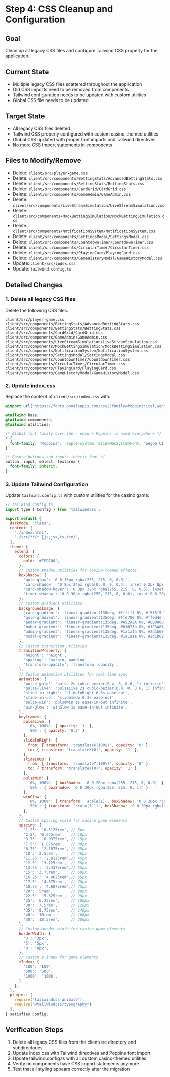 # Step 4: CSS Cleanup and Configuration

## Goal
Clean up all legacy CSS files and configure Tailwind CSS properly for the application.

## Current State
- Multiple legacy CSS files scattered throughout the application
- Old CSS imports need to be removed from components
- Tailwind configuration needs to be updated with custom utilities
- Global CSS file needs to be updated

## Target State
- All legacy CSS files deleted
- Tailwind CSS properly configured with custom casino-themed utilities
- Global CSS updated with proper font imports and Tailwind directives
- No more CSS import statements in components

## Files to Modify/Remove
- Delete: `client/src/player-game.css`
- Delete: `client/src/components/BettingStats/AdvancedBettingStats.css`
- Delete: `client/src/components/BettingStats/BettingStats.css`
- Delete: `client/src/components/CardGrid/CardGrid.css`
- Delete: `client/src/components/GameAdmin/GameAdmin.css`
- Delete: `client/src/components/LiveStreamSimulation/LiveStreamSimulation.css`
- Delete: `client/src/components/MockBettingSimulation/MockBettingSimulation.css`
- Delete: `client/src/components/NotificationSystem/NotificationSystem.css`
- Delete: `client/src/components/SettingsModal/SettingsModal.css`
- Delete: `client/src/components/CountdownTimer/CountdownTimer.css`
- Delete: `client/src/components/CircularTimer/CircularTimer.css`
- Delete: `client/src/components/PlayingCard/PlayingCard.css`
- Delete: `client/src/components/GameHistoryModal/GameHistoryModal.css`
- Update: `client/src/index.css`
- Update: `tailwind.config.ts`

## Detailed Changes

### 1. Delete all legacy CSS files

Delete the following CSS files:
```
client/src/player-game.css
client/src/components/BettingStats/AdvancedBettingStats.css
client/src/components/BettingStats/BettingStats.css
client/src/components/CardGrid/CardGrid.css
client/src/components/GameAdmin/GameAdmin.css
client/src/components/LiveStreamSimulation/LiveStreamSimulation.css
client/src/components/MockBettingSimulation/MockBettingSimulation.css
client/src/components/NotificationSystem/NotificationSystem.css
client/src/components/SettingsModal/SettingsModal.css
client/src/components/CountdownTimer/CountdownTimer.css
client/src/components/CircularTimer/CircularTimer.css
client/src/components/PlayingCard/PlayingCard.css
client/src/components/GameHistoryModal/GameHistoryModal.css
```

### 2. Update index.css

Replace the content of `client/src/index.css` with:
```css
@import url('https://fonts.googleapis.com/css2?family=Poppins:ital,wght@0,100;0,200;0,300;0,400;0,500;0,600;0,700;0,800;0,900;1,100;1,200;1,300;1,400;1,500;1,600;1,700;1,800;1,900&display=swap');

@tailwind base;
@tailwind components;
@tailwind utilities;

/* Global font family override - ensure Poppins is used everywhere */
* {
  font-family: 'Poppins', -apple-system, BlinkMacSystemFont, 'Segoe UI', 'Roboto', 'Oxygen', 'Ubuntu', 'Cantarell', 'Fira Sans', 'Droid Sans', 'Helvetica Neue', sans-serif;
}

/* Ensure buttons and inputs inherit font */
button, input, select, textarea {
  font-family: inherit;
}
```

### 3. Update Tailwind Configuration

Update `tailwind.config.ts` with custom utilities for the casino game:
```js
// tailwind.config.ts
import type { Config } from 'tailwindcss';

export default {
  darkMode: "class",
  content: [
    "./index.html",
    "./src/**/*.{js,jsx,ts,tsx}",
  ],
  theme: {
    extend: {
      colors: {
        gold: '#FFD700',
      },
      // Custom shadow utilities for casino-themed effects
      boxShadow: {
        'gold-glow': '0 0 15px rgba(255, 215, 0, 0.3)',
        'card-shadow': '0 8px 24px rgba(0, 0, 0, 0.4), inset 0 2px 8px rgba(255, 255, 255, 0.3)',
        'card-shadow-hover': '0 8px 32px rgba(255, 215, 0, 0.5), inset 0 2px 8px rgba(255, 255, 255, 0.3)',
        'timer-shadow': '0 0 30px rgba(255, 215, 0, 0.6), inset 0 0 20px rgba(255, 255, 255, 0.3)',
      },
      // Custom gradient utilities
      backgroundImage: {
        'card-gradient': 'linear-gradient(135deg, #ffffff 0%, #f5f5f5 100%)',
        'gold-gradient': 'linear-gradient(135deg, #ffd700 0%, #ffed4e 100%)',
        'andar-gradient': 'linear-gradient(135deg, #A52A2A 0%, #8B0000 100%)',
        'bahar-gradient': 'linear-gradient(135deg, #01073b 0%, #1E3A8A 100%)',
        'admin-gradient': 'linear-gradient(135deg, #1a1a1a 0%, #2d1b69 50%, #8b0000 100%)',
        'modal-gradient': 'linear-gradient(135deg, #1a1a1a 0%, #2d1b69 50%, #8b0000 100%)',
      },
      // Custom transition utilities
      transitionProperty: {
        'height': 'height',
        'spacing': 'margin, padding',
        'transform-opacity': 'transform, opacity',
      },
      // Custom animation utilities for real-time sync
      animation: {
        'pulse-gold': 'pulse 2s cubic-bezier(0.4, 0, 0.6, 1) infinite',
        'pulse-live': 'pulseLive 2s cubic-bezier(0.4, 0, 0.6, 1) infinite',
        'slide-in-right': 'slideInRight 0.3s ease-out',
        'slide-in-up': 'slideInUp 0.3s ease-out',
        'pulse-win': 'pulseWin 1s ease-in-out infinite',
        'win-glow': 'winGlow 1s ease-in-out infinite',
      },
      keyframes: {
        pulseLive: {
          '0%, 100%': { opacity: '1' },
          '50%': { opacity: '0.5' },
        },
        slideInRight: {
          from: { transform: 'translateX(100%)', opacity: '0' },
          to: { transform: 'translateX(0)', opacity: '1' },
        },
        slideInUp: {
          from: { transform: 'translateY(100%)', opacity: '0' },
          to: { transform: 'translateY(0)', opacity: '1' },
        },
        pulseWin: {
          '0%, 100%': { boxShadow: '0 0 20px rgba(255, 215, 0, 0.9)' },
          '50%': { boxShadow: '0 0 30px rgba(255, 215, 0, 1)' },
        },
        winGlow: {
          '0%, 100%': { transform: 'scale(1)', boxShadow: '0 0 20px rgba(255, 215, 0, 0.9)' },
          '50%': { transform: 'scale(1.1)', boxShadow: '0 0 30px rgba(255, 215, 0, 1)' },
        },
      },
      // Custom spacing scale for casino game elements
      spacing: {
        '1.25': '0.3125rem', // 5px
        '2.5': '0.625rem',   // 10px
        '3.75': '0.9375rem', // 15px
        '7.5': '1.875rem',   // 30px
        '8.75': '2.1875rem', // 35px
        '10': '2.5rem',      // 40px
        '11.25': '2.8125rem',// 45px
        '12.5': '3.125rem',  // 50px
        '13.75': '3.4375rem',// 55px
        '15': '3.75rem',     // 60px
        '16.25': '4.0625rem',// 65px
        '17.5': '4.375rem',  // 70px
        '18.75': '4.6875rem',// 75px
        '20': '5rem',        // 80px
        '22.5': '5.625rem',  // 90px
        '25': '6.25rem',     // 100px
        '30': '7.5rem',      // 120px
        '35': '8.75rem',     // 140px
        '40': '10rem',       // 160px
        '50': '12.5rem',     // 200px
      },
      // Custom border width for casino game elements
      borderWidth: {
        '3': '3px',
        '5': '5px',
        '8': '8px',
      },
      // Custom z-index for game elements
      zIndex: {
        '100': '100',
        '500': '500',
        '1000': '1000',
      }
    },
  },
  plugins: [
    require("tailwindcss-animate"), 
    require("@tailwindcss/typography")
  ],
} satisfies Config;
```

## Verification Steps
1. Delete all legacy CSS files from the client/src directory and subdirectories
2. Update index.css with Tailwind directives and Poppins font import
3. Update tailwind.config.ts with all custom casino-themed utilities
4. Verify no components have CSS import statements anymore
5. Test that all styling appears correctly after the migration